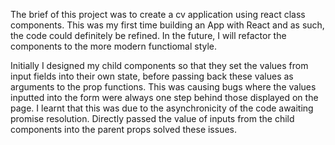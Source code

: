 The brief of this project was to create a cv application using react class components. This was my first time building an App with React and as such, the code could definitely be refined. In the future, I will refactor the components to the more modern functiomal style.

Initially I designed my child components so that they set the values from input fields into their own state, before passing back these values as arguments to the prop functions. This was causing bugs where the values inputted into the form were always one step behind those displayed on the page. I learnt that this was due to the asynchronicity of the code awaiting promise resolution. Directly passed the value of inputs from the child components into the parent props solved these issues.
